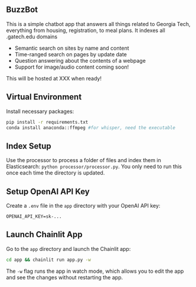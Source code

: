 ## BuzzBot

This is a simple chatbot app that answers all things related to Georgia Tech, everything from housing, registration, to meal plans.  It indexes all .gatech.edu domains
- Semantic search on sites by name and content
- Time-ranged search on pages by update date
- Question answering about the contents of a webpage
- Support for image/audio content coming soon!

This will be hosted at XXX when ready!

## Virtual Environment

Install necessary packages: 

```bash
pip install -r requirements.txt
conda install anaconda::ffmpeg #for whisper, need the executable
```

## Index Setup
Use the processor to process a folder of files and index them in Elasticsearch: `python processor/processor.py`. You only need to run this once each time the directory is updated.

## Setup OpenAI API Key

Create a `.env` file in the `app` directory with your OpenAI API key:   

```
OPENAI_API_KEY=sk-...
```

## Launch Chainlit App  

Go to the `app` directory and launch the Chainlit app: 

```bash
cd app && chainlit run app.py -w
```

The `-w` flag runs the app in watch mode, which allows you to edit the app and see the changes without restarting the app.
